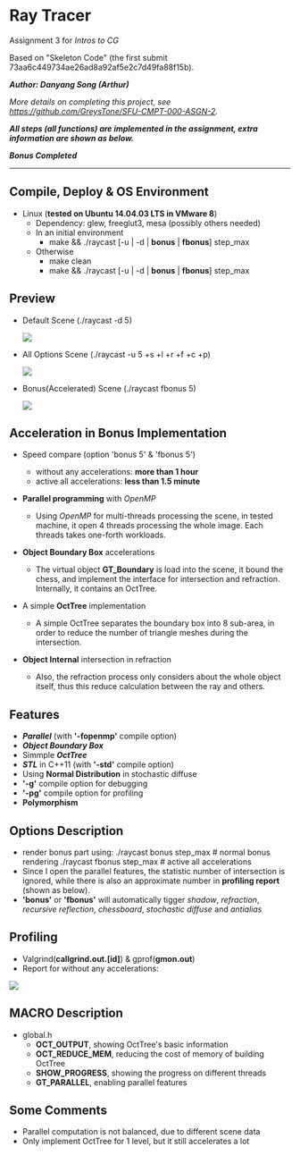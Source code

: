 # Ray Tracer

Assignment 3 for *Intros to CG*

Based on "Skeleton Code" (the first submit 73aa6c449734ae26ad8a92af5e2c7d49fa88f15b).

***Author: Danyang Song (Arthur)***

*More details on completing this project, see https://github.com/GreysTone/SFU-CMPT-000-ASGN-2.*

***All steps (all functions) are implemented in the assignment, extra information are shown as below.***

***Bonus Completed***

******

## Compile, Deploy & OS Environment
* Linux (**tested on Ubuntu 14.04.03 LTS in VMware 8**)
    * Dependency: glew, freeglut3, mesa (possibly others needed)
    * In an initial environment
        * make && ./raycast [-u | -d | **bonus** | **fbonus**] step_max
    * Otherwise
        * make clean
        * make && ./raycast [-u | -d | **bonus** | **fbonus**] step_max <options>

## Preview
* Default Scene (./raycast -d 5)

  <img src="default.bmp" />

* All Options Scene (./raycast -u 5 +s +l +r +f +c +p)

  <img src="mine.bmp" />

* Bonus(Accelerated) Scene (./raycast fbonus 5)

  <img src="chess_scene.bmp" />

## Acceleration in Bonus Implementation
* Speed compare (option 'bonus 5' & 'fbonus 5')
  * without any accelerations: **more than 1 hour**
  * active all accelerations: **less than 1.5 minute**


* **Parallel programming** with *OpenMP*
  * Using *OpenMP* for multi-threads processing the scene, in tested machine, it open 4 threads processing the whole image. Each threads takes one-forth workloads.
* **Object Boundary Box** accelerations
  * The virtual object **GT_Boundary** is load into the scene, it bound the chess, and implement the interface for intersection and refraction. Internally, it contains an OctTree.
* A simple **OctTree** implementation
  * A simple OctTree separates the boundary box into 8 sub-area, in order to reduce the number of triangle meshes during the intersection.
* **Object Internal** intersection in refraction
  * Also, the refraction process only considers about the whole object itself, thus this reduce calculation between the ray and others.

## Features
* ***Parallel*** (with **'-fopenmp'** compile option)
* ***Object Boundary Box***
* Simmple ***OctTree***
* ***STL*** in C++11 (with **'-std'** compile option)
* Using **Normal Distribution** in stochastic diffuse
* **'-g'** compile option for debugging
* **'-pg'** compile option for profiling
* **Polymorphism**

## Options Description
* render bonus part using:
      ./raycast bonus step_max      # normal bonus rendering
      ./raycast fbonus step_max     # active all accelerations
* Since I open the parallel features, the statistic number of intersection is ignored, while there is also an approximate number in **profiling report** (shown as below).
* **'bonus'** or **'fbonus'** will automatically tigger *shadow*, *refraction*, *recursive reflection*, *chessboard*, *stochastic diffuse* and *antialias*

## Profiling
* Valgrind(**callgrind.out.[id]**) & gprof(**gmon.out**)
* Report for without any accelerations:

<img src="report.png" />

## MACRO Description
* global.h
  * **OCT_OUTPUT**, showing OctTree's basic information
  * **OCT_REDUCE_MEM**, reducing the cost of memory of building OctTree
  * **SHOW_PROGRESS**, showing the progress on different threads
  * **GT_PARALLEL**, enabling parallel features


## Some Comments
* Parallel computation is not balanced, due to different scene data
* Only implement OctTree for 1 level, but it still accelerates a lot

